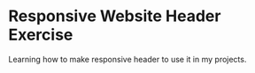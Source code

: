 # Responsive Website Header Exercise
Learning how to make responsive header to use it in my projects.
